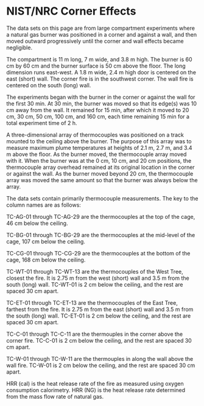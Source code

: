 # NIST/NRC Corner Effects
The data sets on this page are from large compartment experiments where a natural gas burner was positioned in a corner and against a wall, and then moved outward progressively until the corner and wall effects became negligible.

The compartment is 11 m long, 7 m wide, and 3.8 m high. The burner is 60 cm by 60 cm and the burner surface is 50 cm above the floor. The long dimension runs east-west. A 1.8 m wide, 2.4 m high door is centered on the east (short) wall. The corner fire is in the southwest corner. The wall fire is centered on the south (long) wall.

The experiments began with the burner in the corner or against the wall for the first 30 min. At 30 min, the burner was moved so that its edge(s) was 10 cm away from the wall. It remained for 15 min, after which it moved to 20 cm, 30 cm, 50 cm, 100 cm, and 160 cm, each time remaining 15 min for a total experiment time of 2 h.

A three-dimensional array of thermocouples was positioned on a track mounted to the ceiling above the burner. The purpose of this array was to measure maximum plume temperatures at heights of 2.1 m, 2.7 m, and 3.4 m above the floor. As the burner moved, the thermocouple array moved with it. When the burner was at the 0 cm, 10 cm, and 20 cm positions, the thermocouple array overhead remained at its original location in the corner or against the wall. As the burner moved beyond 20 cm, the thermocouple array was moved the same amount so that the burner was always below the array.

The data sets contain primarily thermocouple measurements. The key to the column names are as follows:

TC-AG-01 through TC-AG-29 are the thermocouples at the top of the cage, 46 cm below the ceiling.

TC-BG-01 through TC-BG-29 are the thermocouples at the mid-level of the cage, 107 cm below the ceiling.

TC-CG-01 through TC-CG-29 are the thermocouples at the bottom of the cage, 168 cm below the ceiling.

TC-WT-01 through TC-WT-13 are the thermocouples of the West Tree, closest the fire. It is 2.75 m from the west (short) wall and 3.5 m from the south (long) wall. TC-WT-01 is 2 cm below the ceiling, and the rest are spaced 30 cm apart.

TC-ET-01 through TC-ET-13 are the thermocouples of the East Tree, farthest from the fire. It is 2.75 m from the east (short) wall and 3.5 m from the south (long) wall. TC-ET-01 is 2 cm below the ceiling, and the rest are spaced 30 cm apart.

TC-C-01 through TC-C-11 are the thermouples in the corner above the corner fire. TC-C-01 is 2 cm below the ceiling, and the rest are spaced 30 cm apart.

TC-W-01 through TC-W-11 are the thermouples in along the wall above the wall fire. TC-W-01 is 2 cm below the ceiling, and the rest are spaced 30 cm apart.

HRR (cal) is the heat release rate of the fire as measured using oxygen consumption calorimetry. HRR (NG) is the heat release rate determined from the mass flow rate of natural gas.
